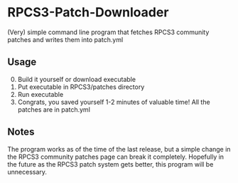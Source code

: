 # RPCS3-Patch-Downloader
(Very) simple command line program that fetches RPCS3 community patches and writes them into patch.yml

## Usage
0. Build it yourself or download executable
1. Put executable in RPCS3/patches directory
2. Run executable
3. Congrats, you saved yourself 1-2 minutes of valuable time! All the patches are in patch.yml

## Notes
The program works as of the time of the last release, but a simple change in the RPCS3 community patches page can break it completely.
Hopefully in the future as the RPCS3 patch system gets better, this program will be unnecessary.
